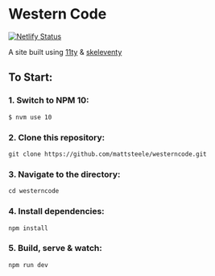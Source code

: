 # Western Code

[![Netlify Status](https://api.netlify.com/api/v1/badges/914fbc5e-8ac8-4ab4-bf4a-383de2e04384/deploy-status)](https://app.netlify.com/sites/nervous-tereshkova-51eccf/deploys)

A site built using [11ty](https://github.com/11ty/eleventy) &amp; [skeleventy](https://skeleventy.netlify.com/)

## To Start:

### 1. Switch to NPM 10:

`$ nvm use 10`

### 2. Clone this repository:

```
git clone https://github.com/mattsteele/westerncode.git
```

### 3. Navigate to the directory:

```
cd westerncode
```

### 4. Install dependencies:

```
npm install
```

### 5. Build, serve & watch:

```
npm run dev
```
